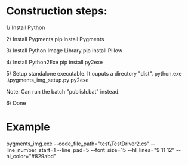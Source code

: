 # Construction steps:

1/ Install Python

2/ Install Pygments
pip install Pygments

3/ Install Python Image Library
pip install Pillow

4/ Install Python2Exe
pip install py2exe

5/ Setup standalone executable. It ouputs a directory "dist".
python.exe .\pygments_img_setup.py py2exe

Note: Can run the batch "publish.bat" instead.

6/ Done

# Example
pygments_img.exe --code_file_path="test\TestDriver2.cs" --line_number_start=1 --line_pad=5 --font_size=15 --hl_lines="9 11 12" --hl_color="#829abd"
